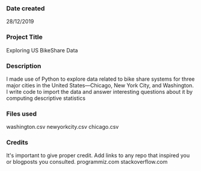 ### Date created
28/12/2019

### Project Title
Exploring US BikeShare Data

### Description
I made use of Python to explore data related to bike share systems for three major cities in the United States—Chicago, New York City, and Washington. I write code to import the data and answer interesting questions about it by computing descriptive statistics
### Files used
washington.csv
newyorkcity.csv
chicago.csv
### Credits
It's important to give proper credit. Add links to any repo that inspired you or blogposts you consulted.
programmiz.com
stackoverflow.com
